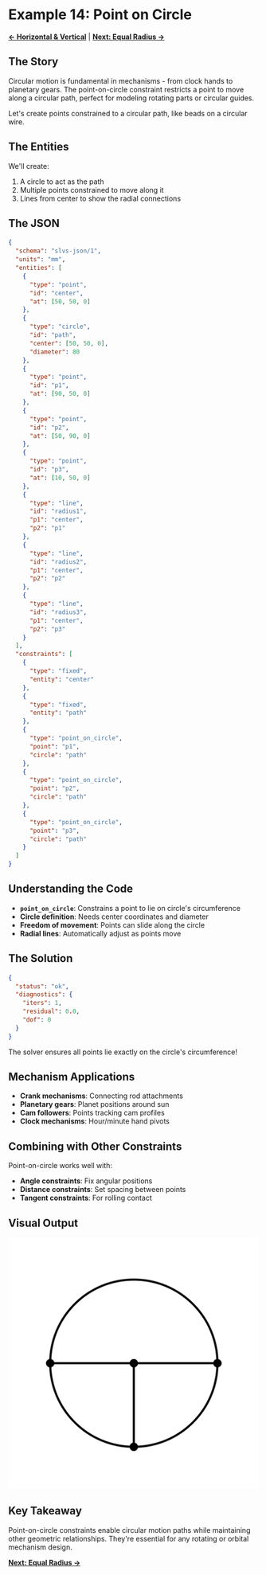 # Example 14: Point on Circle

**[← Horizontal & Vertical](https://github.com/snoble/slvsx-cli/blob/main/examples/13_horizontal_vertical.md)** | **[Next: Equal Radius →](https://github.com/snoble/slvsx-cli/blob/main/examples/15_equal_radius.md)**

## The Story

Circular motion is fundamental in mechanisms - from clock hands to planetary gears. The point-on-circle constraint restricts a point to move along a circular path, perfect for modeling rotating parts or circular guides.

Let's create points constrained to a circular path, like beads on a circular wire.

## The Entities

We'll create:
1. A circle to act as the path
2. Multiple points constrained to move along it
3. Lines from center to show the radial connections

## The JSON

```json
{
  "schema": "slvs-json/1",
  "units": "mm",
  "entities": [
    {
      "type": "point",
      "id": "center",
      "at": [50, 50, 0]
    },
    {
      "type": "circle",
      "id": "path",
      "center": [50, 50, 0],
      "diameter": 80
    },
    {
      "type": "point",
      "id": "p1",
      "at": [90, 50, 0]
    },
    {
      "type": "point",
      "id": "p2",
      "at": [50, 90, 0]
    },
    {
      "type": "point",
      "id": "p3",
      "at": [10, 50, 0]
    },
    {
      "type": "line",
      "id": "radius1",
      "p1": "center",
      "p2": "p1"
    },
    {
      "type": "line",
      "id": "radius2",
      "p1": "center",
      "p2": "p2"
    },
    {
      "type": "line",
      "id": "radius3",
      "p1": "center",
      "p2": "p3"
    }
  ],
  "constraints": [
    {
      "type": "fixed",
      "entity": "center"
    },
    {
      "type": "fixed",
      "entity": "path"
    },
    {
      "type": "point_on_circle",
      "point": "p1",
      "circle": "path"
    },
    {
      "type": "point_on_circle",
      "point": "p2",
      "circle": "path"
    },
    {
      "type": "point_on_circle",
      "point": "p3",
      "circle": "path"
    }
  ]
}
```

## Understanding the Code

- **`point_on_circle`**: Constrains a point to lie on circle's circumference
- **Circle definition**: Needs center coordinates and diameter
- **Freedom of movement**: Points can slide along the circle
- **Radial lines**: Automatically adjust as points move

## The Solution

```json
{
  "status": "ok",
  "diagnostics": {
    "iters": 1,
    "residual": 0.0,
    "dof": 0
  }
}
```

The solver ensures all points lie exactly on the circle's circumference!

## Mechanism Applications

- **Crank mechanisms**: Connecting rod attachments
- **Planetary gears**: Planet positions around sun
- **Cam followers**: Points tracking cam profiles
- **Clock mechanisms**: Hour/minute hand pivots

## Combining with Other Constraints

Point-on-circle works well with:
- **Angle constraints**: Fix angular positions
- **Distance constraints**: Set spacing between points
- **Tangent constraints**: For rolling contact

## Visual Output

![Point on Circle](https://raw.githubusercontent.com/snoble/slvsx-cli/main/examples/14_point_on_circle.svg)

## Key Takeaway

Point-on-circle constraints enable circular motion paths while maintaining other geometric relationships. They're essential for any rotating or orbital mechanism design.

**[Next: Equal Radius →](https://github.com/snoble/slvsx-cli/blob/main/examples/15_equal_radius.md)**